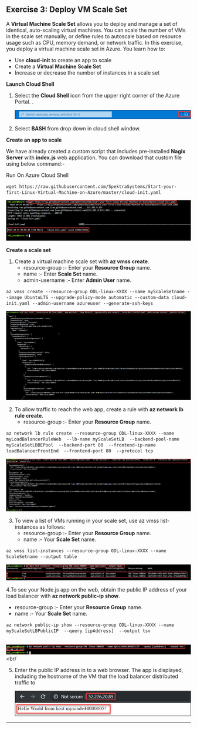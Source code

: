 Exercise 3: Deploy VM Scale Set
-------------------------------

A **Virtual Machine Scale Set** allows you to deploy and manage a set of identical, auto-scaling virtual machines. You can scale the number of VMs in the scale set manually, or define rules to autoscale based on resource usage such as CPU, memory demand, or network traffic. In this exercise, you deploy a virtual machine scale set in Azure. You learn how to:<br/>

- Use **cloud-init** to create an app to scale<br/>
- Create a **Virtual Machine Scale Set**<br/>
- Increase or decrease the number of instances in a scale set<br/>

**Launch Cloud Shell**

1. Select the **Cloud Shell** icon from the upper right corner of the Azure Portal. .<br/>

   <img src="images/azureclisign.png"/><br/>

2. Select **BASH** from drop down in cloud shell window.<br/>


**Create an app to scale** <br/>

We have already created a custom script that includes pre-installed **Nagix Server** with **index.js** web application. You can download that custom file using below command:-

Run On Azure Cloud Shell<br/>
```
wget https://raw.githubusercontent.com/SpektraSystems/Start-your-first-Linux-Virtual-Machine-on-Azure/master/cloud-init.yaml
```

<img src="images/wgetp.png "/><br/>


**Create a scale set** <br/>

1. Create a virtual machine scale set with **az vmss create**. 
     - resource-group :- Enter your **Resource Group** name.
     - name :- Enter **Scale Set** name.
     - admin-username :- Enter **Admin User** name.

```
az vmss create --resource-group ODL-linux-XXXX --name myScaleSetname --image UbuntuLTS --upgrade-policy-mode automatic --custom-data cloud-init.yaml --admin-username azureuser --generate-ssh-keys
```

   <img src="images/vmss.png "/><br/>   

  
  2. To allow traffic to reach the web app, create a rule with **az network lb rule create**.<br/>
       - resource-group :- Enter your **Resource Group** name.
     
 ```
az network lb rule create --resource-group ODL-linux-XXXX --name myLoadBalancerRuleWeb  --lb-name myScaleSetLB  --backend-pool-name myScaleSetLBBEPool  --backend-port 80  --frontend-ip-name loadBalancerFrontEnd  --frontend-port 80  --protocol tcp
  ```
  
  <img src="images/loadbalncer.png "/><br/>
   
  
  3. To view a list of VMs running in your scale set, use az vmss list-instances as follows:
     - resource-group :- Enter your **Resource Group** name.
     - name :- Your **Scale Set** name.
  ```
az vmss list-instances --resource-group ODL-linux-XXXX --name ScaleSetname --output table 
  ```
  
   <img src="images/instance.png"/><br/>
   
   
4.To see your Node.js app on the web, obtain the public IP address of your load balancer with **az network public-ip show**.
  - resource-group :- Enter your **Resource Group** name.
  - name :- Your **Scale Set** name.
  ```
  az network public-ip show --resource-group ODL-linux-XXXX --name myScaleSetLBPublicIP  --query [ipAddress]  --output tsv
    
  ``` 
   
   <img src="images/publicipdisplay.png"/><br/
   
   
  5. Enter the public IP address in to a web browser. The app is displayed, including the hostname of the VM that the load balancer          distributed traffic to <br/>
  
     <img src="images/output.png"/><br/>
     
     
--------------------------------------------------------------------

